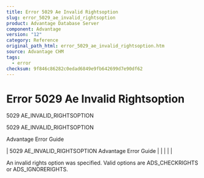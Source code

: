 ```yaml
---
title: Error 5029 Ae Invalid Rightsoption
slug: error_5029_ae_invalid_rightsoption
product: Advantage Database Server
component: Advantage
version: "12"
category: Reference
original_path_html: error_5029_ae_invalid_rightsoption.htm
source: Advantage CHM
tags:
  - error
checksum: 9f846c86282c0edad6849e9fb642699d7e90df62
---
```


# Error 5029 Ae Invalid Rightsoption

5029 AE\_INVALID\_RIGHTSOPTION

5029 AE\_INVALID\_RIGHTSOPTION

Advantage Error Guide

| 5029 AE\_INVALID\_RIGHTSOPTION  Advantage Error Guide |  |  |  |  |

An invalid rights option was specified. Valid options are ADS\_CHECKRIGHTS or ADS\_IGNORERIGHTS.
